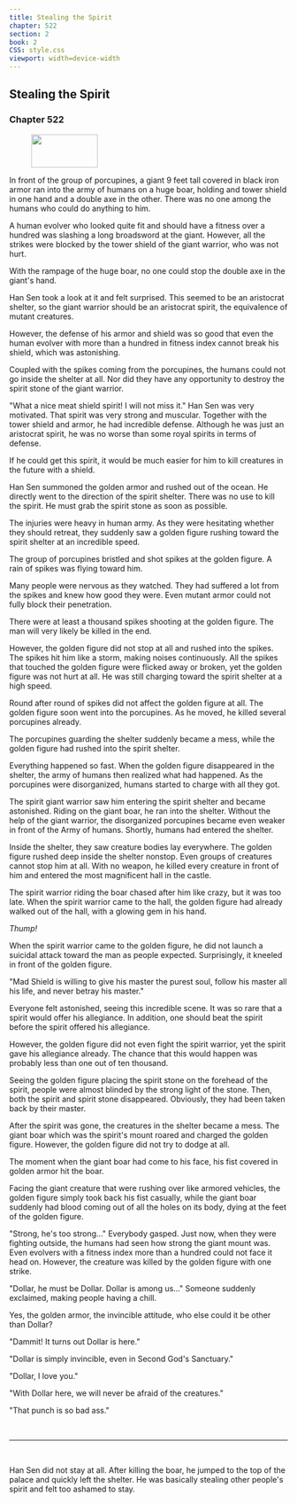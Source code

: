 ```yaml
---
title: Stealing the Spirit
chapter: 522
section: 2
book: 2
CSS: style.css
viewport: width=device-width
---
```


## Stealing the Spirit

### Chapter 522

<figure>
	<img src="../Images/gem.gif" alt="" id="gem" width="120" height="60" />
</figure>

In front of the group of porcupines, a giant 9 feet tall covered in black iron armor ran into the army of humans on a huge boar, holding and tower shield in one hand and a double axe in the other. There was no one among the humans who could do anything to him.

A human evolver who looked quite fit and should have a fitness over a hundred was slashing a long broadsword at the giant. However, all the strikes were blocked by the tower shield of the giant warrior, who was not hurt.

With the rampage of the huge boar, no one could stop the double axe in the giant's hand.

Han Sen took a look at it and felt surprised. This seemed to be an aristocrat shelter, so the giant warrior should be an aristocrat spirit, the equivalence of mutant creatures.

However, the defense of his armor and shield was so good that even the human evolver with more than a hundred in fitness index cannot break his shield, which was astonishing.

Coupled with the spikes coming from the porcupines, the humans could not go inside the shelter at all. Nor did they have any opportunity to destroy the spirit stone of the giant warrior.

"What a nice meat shield spirit! I will not miss it." Han Sen was very motivated. That spirit was very strong and muscular. Together with the tower shield and armor, he had incredible defense. Although he was just an aristocrat spirit, he was no worse than some royal spirits in terms of defense.

If he could get this spirit, it would be much easier for him to kill creatures in the future with a shield.

Han Sen summoned the golden armor and rushed out of the ocean. He directly went to the direction of the spirit shelter. There was no use to kill the spirit. He must grab the spirit stone as soon as possible.

The injuries were heavy in human army. As they were hesitating whether they should retreat, they suddenly saw a golden figure rushing toward the spirit shelter at an incredible speed.

The group of porcupines bristled and shot spikes at the golden figure. A rain of spikes was flying toward him.

Many people were nervous as they watched. They had suffered a lot from the spikes and knew how good they were. Even mutant armor could not fully block their penetration.

There were at least a thousand spikes shooting at the golden figure. The man will very likely be killed in the end.

However, the golden figure did not stop at all and rushed into the spikes. The spikes hit him like a storm, making noises continuously. All the spikes that touched the golden figure were flicked away or broken, yet the golden figure was not hurt at all. He was still charging toward the spirit shelter at a high speed.

Round after round of spikes did not affect the golden figure at all. The golden figure soon went into the porcupines. As he moved, he killed several porcupines already.

The porcupines guarding the shelter suddenly became a mess, while the golden figure had rushed into the spirit shelter.

Everything happened so fast. When the golden figure disappeared in the shelter, the army of humans then realized what had happened. As the porcupines were disorganized, humans started to charge with all they got.

The spirit giant warrior saw him entering the spirit shelter and became astonished. Riding on the giant boar, he ran into the shelter. Without the help of the giant warrior, the disorganized porcupines became even weaker in front of the Army of humans. Shortly, humans had entered the shelter.

Inside the shelter, they saw creature bodies lay everywhere. The golden figure rushed deep inside the shelter nonstop. Even groups of creatures cannot stop him at all. With no weapon, he killed every creature in front of him and entered the most magnificent hall in the castle.

The spirit warrior riding the boar chased after him like crazy, but it was too late. When the spirit warrior came to the hall, the golden figure had already walked out of the hall, with a glowing gem in his hand.

*Thump!*

When the spirit warrior came to the golden figure, he did not launch a suicidal attack toward the man as people expected. Surprisingly, it kneeled in front of the golden figure.

"Mad Shield is willing to give his master the purest soul, follow his master all his life, and never betray his master."

Everyone felt astonished, seeing this incredible scene. It was so rare that a spirit would offer his allegiance. In addition, one should beat the spirit before the spirit offered his allegiance.

However, the golden figure did not even fight the spirit warrior, yet the spirit gave his allegiance already. The chance that this would happen was probably less than one out of ten thousand.

Seeing the golden figure placing the spirit stone on the forehead of the spirit, people were almost blinded by the strong light of the stone. Then, both the spirit and spirit stone disappeared. Obviously, they had been taken back by their master.

After the spirit was gone, the creatures in the shelter became a mess. The giant boar which was the spirit's mount roared and charged the golden figure. However, the golden figure did not try to dodge at all.

The moment when the giant boar had come to his face, his fist covered in golden armor hit the boar.

Facing the giant creature that were rushing over like armored vehicles, the golden figure simply took back his fist casually, while the giant boar suddenly had blood coming out of all the holes on its body, dying at the feet of the golden figure.

"Strong, he's too strong…" Everybody gasped. Just now, when they were fighting outside, the humans had seen how strong the giant mount was. Even evolvers with a fitness index more than a hundred could not face it head on. However, the creature was killed by the golden figure with one strike.

"Dollar, he must be Dollar. Dollar is among us…" Someone suddenly exclaimed, making people having a chill.

Yes, the golden armor, the invincible attitude, who else could it be other than Dollar?

"Dammit! It turns out Dollar is here."

"Dollar is simply invincible, even in Second God's Sanctuary."

"Dollar, I love you."

"With Dollar here, we will never be afraid of the creatures."

"That punch is so bad ass."

<br>

*****

<br>

Han Sen did not stay at all. After killing the boar, he jumped to the top of the palace and quickly left the shelter. He was basically stealing other people's spirit and felt too ashamed to stay.